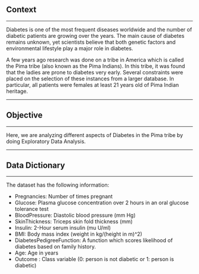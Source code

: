 <h2>Context</h2>

<hr />
<p>Diabetes is one of the most frequent diseases worldwide and the number of diabetic patients are growing over the years. The main cause of diabetes remains unknown, yet scientists believe that both genetic factors and environmental lifestyle play a major role in diabetes.</p>

<p>A few years ago research was done on a tribe in America which is called the Pima tribe (also known as the Pima Indians). In this tribe, it was found that the ladies are prone to diabetes very early. Several constraints were placed on the selection of these instances from a larger database. In particular, all patients were females at least 21 years old of Pima Indian heritage.</p>

<hr />
<h2>Objective</h2>

<hr />
<p>Here, we are analyzing different aspects of Diabetes in the Pima tribe by doing Exploratory Data Analysis.</p>

<hr />
<h2>Data Dictionary</h2>

<hr />
<p>The dataset has the following information:</p>

<ul>
	<li>Pregnancies: Number of times pregnant</li>
	<li>Glucose: Plasma glucose concentration over 2 hours in an oral glucose tolerance test</li>
	<li>BloodPressure: Diastolic blood pressure (mm Hg)</li>
	<li>SkinThickness: Triceps skin fold thickness (mm)</li>
	<li>Insulin: 2-Hour serum insulin (mu U/ml)</li>
	<li>BMI: Body mass index (weight in kg/(height in m)^2)</li>
	<li>DiabetesPedigreeFunction: A function which scores likelihood of diabetes based on family history.</li>
	<li>Age: Age in years</li>
	<li>Outcome : Class variable (0: person is not diabetic or 1: person is diabetic)</li>
</ul>
